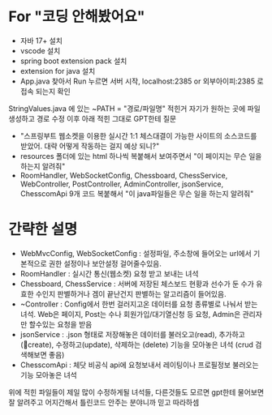 # For "코딩 안해봤어요"
- 자바 17+ 설치
- vscode 설치
- spring boot extension pack 설치
- extension for java 설치
- App.java 찾아서 Run 누르면 서버 시작, localhost:2385 or 외부아이피:2385 로 접속 되는지 확인

StringValues.java 에 있는 ~PATH = "경로/파일명" 적힌거 자기가 원하는 곳에 파일 생성하고 경로 수정
이후 아래 적힌 그대로 GPT한테 질문

- "스프링부트 웹소켓을 이용한 실시간 1:1 체스대결이 가능한 사이트의 소스코드를 받았어. 대략 어떻게 작동하는 걸지 예상 되니?"
- resources 폴더에 있는 html 하나씩 복붙해서 보여주면서 "이 페이지는 무슨 일을 하는지 알려줘"
- RoomHandler, WebSocketConfig, Chessboard, ChessService, WebController, PostController, AdminController, jsonService, ChesscomApi 9개 코드 복붙해서 "이 java파일들은 무슨 일을 하는지 알려줘"

# 간략한 설명
- WebMvcConfig, WebSocketConfig : 설정파일, 주소창에 들어오는 url에서 기본적으로 권한 설정이나 보안설정 걸어줄수있음.
- RoomHandler : 실시간 통신(웹소켓) 요청 받고 보내는 녀석
- Chessboard, ChessService : 서버에 저장된 체스보드 현황과 선수가 둔 수가 유효한 수인지 판별하거나 겜이 끝난건지 판별하는 알고리즘이 들어있음.
- ~Controller : Config에서 한번 걸러지고온 데이터를 요청 종류별로 나눠서 받는 녀석. Web은 페이지, Post는 수나 회원가입/대기열신청 등 요청, Admin은 관리자만 할수있는 요청을 받음
- jsonService : .json 형태로 저장해놓은 데이터를 불러오고(read), 추가하고(create), 수정하고(update), 삭제하는 (delete) 기능을 모아놓은 녀석 (crud 검색해보면 좋음)
- ChesscomApi : 체닷 비공식 api에 요청보내서 레이팅이나 프로필정보 불러오는 기능 모아놓은 녀석


위에 적힌 파일들이 제일 많이 수정하게될 녀석들, 다른것들도 모르면 gpt한테 물어보면 잘 알려주고 어지간해서 틀린코드 안주는 분야니까 믿고 따라하셈
